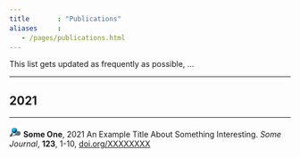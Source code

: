 ```yaml
---
title       : "Publications"
aliases     :
   - /pages/publications.html
---
```


This list gets updated as frequently as possible, ...

---
## 2021
---

![](/images/pin4.gif) **Some One**, 2021
   An Example Title About Something Interesting.
   *Some Journal*, **123**, 1-10, [doi.org/XXXXXXXX](https://doi.org/XXXXXXXX)
